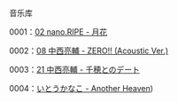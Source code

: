 音乐库

0001：[02 nano.RIPE - 月花](https://s6.img.mbf.moe/M/0001.mp3)

0002：[08 中西亮輔 - ZERO!! (Acoustic Ver.)](https://s6.img.mbf.moe/M/0002.mp3)

0003：[21 中西亮輔 - 千穂とのデート](https://s6.img.mbf.moe/M/0003.mp3)

0004：[いとうかなこ - Another Heaven](https://s6.img.mbf.moe/M/0004.mp3))
